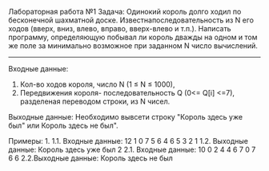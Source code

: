 Лабораторная работа №1
Задача:  Одинокий король долго ходил по бесконечной шахматной доске. Известнапоследовательность из N его ходов (вверх, вниз, влево, вправо, вверх-влево и т.п.). Написать программу, определяющую побывал ли король дважды на одном и том же поле за минимально возможное при заданном N число вычислений.
_________________________________________________________________________________________________________________________________________________________________________________

Входные данные:
1) Кол-во ходов короля, число N (1 ≤ N ≤ 1000),
2) Передвижения короля- последовательность Q (0<= Q[i] <=7), разделеная переводом строки, из N чисел.

Выходные данные:
Необходимо вывсети строку "Король здесь уже был" или  Король здесь не был".

Примеры:
1.
1.1. Входные данные:
12
1
0
7
5
6
4
6
5
3
2
1
1.2. Выходные данные: Король здесь уже был 
2
2.1. Входные данные:
10
0
2
4
4
6
7
0
7
6
6
2.2.Выходные данные: Король здесь не был 

